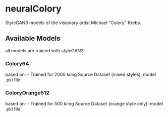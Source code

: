 # neuralColory
StyleGAN3 models of the visionary artist Michael "Colory" Krebs.

## Available Models
all models are trained with styleGAN3.
### Colory64
based on: -
Trained for 2000 kimg
Source Dataset (mixed styles): 
model .pkl file: 
### ColoryOrange512
based on: -
Trained for 500 kimg
Source Dataset (orange style only):
model .pkl file: 